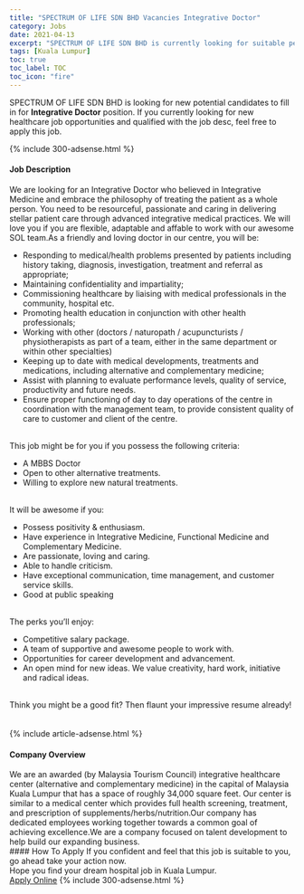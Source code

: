 ```yaml
---
title: "SPECTRUM OF LIFE SDN BHD Vacancies Integrative Doctor" 
category: Jobs 
date: 2021-04-13 
excerpt: "SPECTRUM OF LIFE SDN BHD is currently looking for suitable person to fill in the Integrative Doctor which positioned at Kuala Lumpur" 
tags: [Kuala Lumpur] 
toc: true 
toc_label: TOC 
toc_icon: "fire" 
--- 
```


<p>SPECTRUM OF LIFE SDN BHD is looking for new potential candidates to fill in for <b>Integrative Doctor</b> position. If you currently looking for new healthcare job opportunities and qualified with the job desc, feel free to apply this job.
</p>{% include 300-adsense.html %} 
<div><div><h4>Job Description</h4></div><div><div><span><div><div>We are looking for an Integrative Doctor who believed in Integrative Medicine and embrace the philosophy of treating the patient as a whole person. You need to be resourceful, passionate and caring in delivering stellar patient care through advanced integrative medical practices. We will love you if you are flexible, adaptable and affable to work with our awesome SOL team.As a friendly and loving doctor in our centre, you will be:<ul><li>Responding to medical/health problems presented by patients including history taking, diagnosis, investigation, treatment and referral as appropriate;</li><li>Maintaining confidentiality and impartiality;</li><li>Commissioning healthcare by liaising with medical professionals in the community, hospital etc.</li><li>Promoting health education in conjunction with other health professionals;</li><li>Working with other (doctors / naturopath / acupuncturists / physiotherapists as part of a team, either in the same department or within other specialties)</li><li>Keeping up to date with medical developments, treatments and medications, including alternative and complementary medicine;</li><li>Assist with planning to evaluate performance levels, quality of service, productivity and future needs.</li><li>Ensure proper functioning of day to day operations of the centre in coordination with the management team, to provide consistent quality of care to customer and client of the centre.</li></ul><br>This job might be for you if you possess the following criteria:<ul><li>A MBBS Doctor</li><li>Open to other alternative treatments.</li><li>Willing to explore new natural treatments.</li></ul><br>It will be awesome if you:<ul><li>Possess positivity &amp; enthusiasm.</li><li>Have experience in Integrative Medicine, Functional Medicine and Complementary Medicine.</li><li>Are passionate, loving and caring.</li><li>Able to handle criticism.</li><li>Have exceptional communication, time management, and customer service skills.</li><li>Good at public speaking</li></ul><br>The perks you&#8217;ll enjoy:<ul><li>Competitive salary package.</li><li>A team of supportive and awesome people to work with.</li><li>Opportunities for career development and advancement.</li><li>An open mind for new ideas. We value creativity, hard work, initiative and radical ideas.</li></ul><br>Think you might be a good fit? Then flaunt your impressive resume already!<br><br>&#160;</div></div></span></div></div></div> 
{% include article-adsense.html %} 
<div><div><h4>Company Overview</h4></div><div><div><span><div><div>We are an awarded (by Malaysia Tourism Council) integrative healthcare center&#160;(alternative and complementary medicine) in the capital of Malaysia Kuala Lumpur that has a space of roughly 34,000 square feet. Our center is similar to a medical center which provides full health screening, treatment, and prescription of supplements/herbs/nutrition.Our company has dedicated employees working together towards a common goal of achieving excellence.We are a company focused on talent development to help build our expanding business.</div></div></span></div></div></div> 
#### How To Apply 
If you confident and feel that this job is suitable to you, go ahead take your action now. <br/> 
Hope you find your dream hospital job in Kuala Lumpur. <br/> 
<a href="https://www.jobstreet.com.my/en/job/integrative-doctor-4513574?jobId=jobstreet-my-job-4513574" class="btn btn--warning" target="_blank" rel="nofollow noopenner">Apply Online</a> 
{% include 300-adsense.html %} 